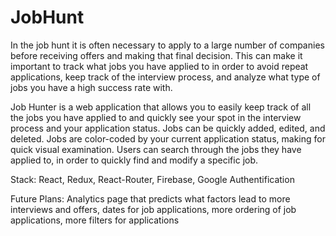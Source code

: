 # JobHunt
In the job hunt it is often necessary to apply to a large number of companies before receiving offers and making that final decision. This can make it important to track what jobs you have applied to in order to avoid repeat applications, keep track of the interview process, and analyze what type of jobs you have a high success rate with.

Job Hunter is a web application that allows you to easily keep track of all the jobs you have applied to and quickly see your spot in the interview process and your application status. Jobs can be quickly added, edited, and deleted. Jobs are color-coded by your current application status, making for quick visual examination. Users can search through the jobs they have applied to, in order to quickly find and modify a specific job.

Stack:
React, Redux, React-Router, Firebase, Google Authentification

Future Plans:
Analytics page that predicts what factors lead to more interviews and offers, dates for job applications, more ordering of job applications, more filters for applications

